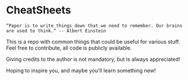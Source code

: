 # CheatSheets
    “Paper is to write things down that we need to remember. Our brains are used to think.” -- Albert Einstein

This is a repo with common things that could be useful for various stuff. Feel free to contribute, all code is publicly available.

Giving credits to the author is not mandatory, but is always appreciated!

Hoping to inspire you, and maybe you'll learn something new!


